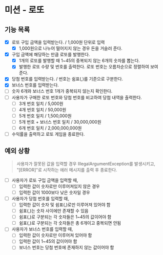 # 미션 - 로또
## 기능 목록
- [x] 로또 구입 금액을 입력받는다. / 1,000원 단위로 입력
  - [x] 1,000원으로 나누어 떨어지지 않는 경우 돈을 거슬러 준다.
- [x] 구입 금액에 해당하는 만큼 로또를 발행한다.
  - [x] 1개의 로또를 발행할 때 1~45의 중복되지 않는 6개의 숫자를 뽑는다.
  - [x] 발행한 로또 수량 및 번호를 출력한다. 로또 번호는 오름차순으로 정렬하여 보여준다.
- [x] 당첨 번호를 입력받는다. / 번호는 쉼표(,)를 기준으로 구분한다.
- [x] 보너스 번호를 입력받는다.
- [ ] 숫자 6개와 보너스 번호 1개가 중복되지 않는지 확인한다.
- [ ] 사용자가 구매한 로또 번호와 당첨 번호를 비교하여 당첨 내역을 츌력한다.
  - [ ] 3개 번호 일치 / 5,000원
  - [ ] 4개 번호 일치 / 50,000원
  - [ ] 5개 번호 일치 / 1,500,000원
  - [ ] 5개 번호 + 보너스 번호 일치 / 30,000,000원
  - [ ] 6개 번호 일치 / 2,000,000,000원
- [ ] 수익률을 출력하고 로또 게임을 종료한다.
## 예외 상황
> 사용자가 잘못된 값을 입력할 경우 IllegalArgumentException를 발생시키고,  
> "[ERROR]"로 시작하는 에러 메시지를 출력 후 종료한다.
- [ ] 사용자가 로또 구입 금액을 입력할 때,
  - [ ] 입력한 값이 숫자로만 이루어져있지 않은 경우
  - [ ] 입력한 값이 1000보다 낮은 숫자일 경우
- [ ] 사용자가 당첨 번호를 입력할 때,
  - [ ] 입력한 값이 숫자 및 쉼표(,)로만 이루어져 있어야 함
  - [ ] 쉼표(,)는 숫자 사이에만 존재할 수 있음
  - [ ] 쉼표(,)로 구분되는 각 숫자들은 1~45의 값이어야 함
  - [ ] 쉼표(,)로 구분되는 각 숫자들은 총 6개이고 중복되면 안됨
- [ ] 사용자가 보너스 번호를 입력할 때,
  - [ ] 입력한 값이 숫자로만 이루어져 있어야 함
  - [ ] 입력한 값이 1~45의 값이어야 함
  - [ ] 보너스 번호는 당첨 번호에 존재하지 않는 값이어야 함